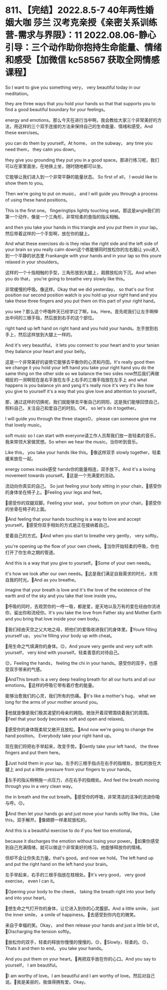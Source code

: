 # 811、【完结】2022.8.5-7 40年两性婚姻大咖 莎兰 汉考克亲授《亲密关系训练营-需求与界限》：11 2022.08.06-静心引导：三个动作助你抱持生命能量、情绪和感受【加微信 kc58567 获取全网情感课程】

So I want to give you something very， very beautiful today in our meditation。

 they are three ways that you hold your hands so that that supports you to find a good beautiful boundary for your feelings。

 energy and emotions。那么今天在进行当中啊，我会教给大家三个非常美好的方法，用这样的三个双手连接的方法来保持自己的生命能量、情绪和感受。And these exercises。

 you can do them by yourself。At home， on the subway， any time you need them， they calm you down。

 they give you grounding they put you in a good space。那进行练习呢，我们可以在家里面坐，在地铁上坐，随时随地都可以坐。

它能够让我们进入到一个非常平静的能量状态。 So first of all， I would like to show them to you。

 Then we're going to put on music， and I will guide you through a process of using these hand positions。

 This is the first one。 fingeringtips lightly touching seat。那这是angle我们的第一个动作，像是一个三角形，非常轻柔的食指的指尖相触。

 and then you take your hands in this triangle and you put them in your lap。然后带着这样的一个手型啊，放在你的腿上。

And what these exercises do is they relax the right side and the left side of your brain so you really calm down这个练能够同时放松你的左右脑让 you进入到一个平静的状态里 Frankangle with your hands and in your lap so this youre relaxed in your shoulders。

这样的一个十指相触的手型，三角形放到大腿上，肩膀放松向下沉。And when you do that， you're going to breathe very slowly like this。

非常缓慢的呼吸。像这样。Okay that we did yesterday， so that's our first position our second position watch is you hold up your right hand and you take these three fingers and you put them on this part of your right hand。

 you see？那么这个呼吸昨天已经学过了啊，ba。Here。首先呢我们让左手啊伸出中间的三根手指，然后放到右手的这个部位。

 right hand up left hand on right hand and you hold your hands。左手放到右手上，然后这样放到大腿上一样的。

And it's very beautiful， it lets you connect to your heart and to your tanian they balance your heart and your belly。

这是一个非常美好的姿势它能够去平衡你的心灵和丹田。It's really good then we change it you hold your left hand you take your right hand you do the same thing on the other side so we balance the two sides now然后我们再做相反的一测啊现在是右手放在左手上右手的三根手指放在左手上 and what happens is you balance yin and yang it's really nice it's very it's like how you give to yourself it's a way that you give love and attention to yourself。

那，通过这样的切换呢，我们就能够去平衡自己的阴阳，这是我们能够回馈自己，照料自己，关注自己和爱自己的时刻。OK， so let's do it together。

 I will guide you through the three stagesO， please can someone give me that lovely music。

 soft music so I can start with everyone请工作人员帮我们放一首轻柔的音乐，我来带领大家做冥想。So when we hear the music。当你听到音乐。

Like this， you take your hands like this。🎼像这样双手 slowly together，轻柔缓来放在一起。

 energy comes inside感受 hands你的能量相连，双手放下。And it's a loving movement towards yourself。🎼这是一个充满爱的流动。

流动向你真实的自己。 So just feeling your body sitting in your chair。🎼感受你的身体坐在椅子上。🎼Feeling your legs and feet。

🎼感受你的双腿双脚。Feeling your seat， your bottom on your chair。🎼感受你的坐骨在椅子的上面。

🎼And feeling that your hands touching is a way to love and accept yourself。🎼感受你双手相处的方式是正在接纳着自己。

爱着自己的方式。🎼And when you start to breathe very gently， very softly。

 you're opening up the flow of your own cheek。🎼当你开始轻柔的呼吸，你也打开了你生命之期的管道。

And this is a way that you give to yourself。🎼Some of your own needs。

 it's how we look after our own needs。🎼这是我们满足自我需求的时光，关照自我的时光。🎼And as you breathe。

 imagine that your breath is love and it's the love of the existence of the earth and of the sky and you take that love inside you。

🎼呼吸的同时，去观赏你的一呼一吸，都是爱，是天地以及万有的爱在经由你流进你，留出你和流经你。It's you take the love from Father sky and Mother Earth and you bring that love inside your own body。

🎼我们经由天空之父大地之母，把他们的爱吸收进我们的身体里。🎼Youre filling yourself up， you're filling your body up with cheat。

🎼用生命之气填满你的身体。😔，And youre very gentle and very soft with yourself， very kind with yourself。轻柔善意的对待自己。

😔，Feeling the hands， feeling the chi in your hands。感受你的双手，也感受双手带来的气感。

🎼AndThis breath is a very deep healing breath for all our hurts and all our emotions。🎼这样的呼吸它带有着疗愈的能量。

能够治愈我们的心灵，我们所有的伤痛。🎼It's like a mother's hug， what we long for the arms of your mother around you。

🎼他就是像是我们极其渴望的母亲的拥抱。她张开着双臂围绕着我们的周围。🎼Feel that your body becomes soft and open and relaxed。

🎼感受你的身体既柔软又敞开且放松。🎼And now we're going to change the hand position。 Everybody take your right hand up。

现在我们将把右手举起来，改变手势。🎼Gently take your left hand， the three fingers and put them here。

🎼Just hold them in your lap。左手的三根手指点在右手的指根处，放松的放在大腿上 and put a little pressure from your fingers to your hands。

🎼左手的指尖稍稍施一点压力，点在右手的指根处。And feel the breath moving through you in a very clean way。

 the in breath and the out breath。🎼感受你的呼吸，非常清洁的洁净的流进你吸与呼。😔。

🎼And then let your hands go and just move your hands softly like this。Like this。双手解开。🎼像翅膀一样柔软放松的。

 And this is a beautiful exercise to do if you feel too emotional。

 because it discharges the emotion without losing your power。🎼如果你感受到自己充满情绪，就可以做这个非常美好的练习。他能够释放你的情绪。

但却不会让你失去力量。that's good。and now we hold。The left hand up and put the right hand on the left hand your brain。

左手举起来，右手的三根手指放在枝根处。🎼It's very good， very good exercise， even I can it。

🎼Opening your body to the cheek， taking the breath right into your belly and into your heart。

🎼想生命之气打开你的身体，让它进入到你的心灵腹部。And a little smile， just the inner smile， a smile of happiness。🎼去感受到你内在的微笑。

来自于幸福的笑。Okay， and then release your hands and just a little bit of。🎼Discharging the tension softly。

🎼放松你的双手，轻柔的释放你慢慢的慢慢的。😔，🎼Slowly，轻柔的。😔，Thats it and then to end， you take your hands。

And you put them on your heart。🎼再把双手放在你的心口。And you say to yourself， I am beautiful。

🎼I am worthy of love。I am beautiful and I am worthy of love。然后对自己说。🎼我是美丽的，我值得拥有爱。Okay。

